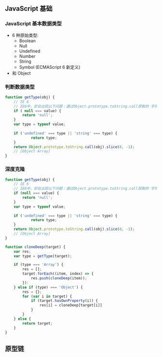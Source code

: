 
## JavaScript 基础

### JavaScript 基本数据类型
 - 6 种原始类型:
	- Boolean
	- Null
	- Undefined
	- Number
	- String
	- Symbol (ECMAScript 6 新定义)
- 和 Object

### 判断数据类型

```javascript
function getType(obj) {
	// IE 6
	// IE6中，却会出现以下问题：通过Object.prototype.toString.call获取的 字符串,undefined,null均为Object
	if ( null === value) {
		return 'null';
	}
	var type = typeof value;
	
	if ('undefined' === type || 'string' === type) {
			return type;
	}
	return Object.prototype.toString.call(obj).slice(8, -1);
	// [Object Array]
}
```

### 深度克隆

```javascript
function getType(obj) {
	// IE 6
	// IE6中，却会出现以下问题：通过Object.prototype.toString.call获取的 字符串,undefined,null均为Object
	if (null === value) {
		return 'null';
	}
	var type = typeof value;
	
	if ('undefined' === type || 'string' === type) {
			return type;
	}
	return Object.prototype.toString.call(obj).slice(8, -1);
	// [Object Array]
}

function cloneDeep(target) {
	var res;
	var type = getType(target);

	if (type === 'Array') {
		res = [];
		target.forEach((item, index) => {
			res.push(cloneDeep(item));
		}):
	} else if (type) === 'Object') {
		res = {};
		for (var i in target) {
			if (target.hasOwnProperty(i)) {
				res[i] = cloneDeep[target[i]]
			}
		}
	} else {
		return target;
	}
}
```

## 原型链



